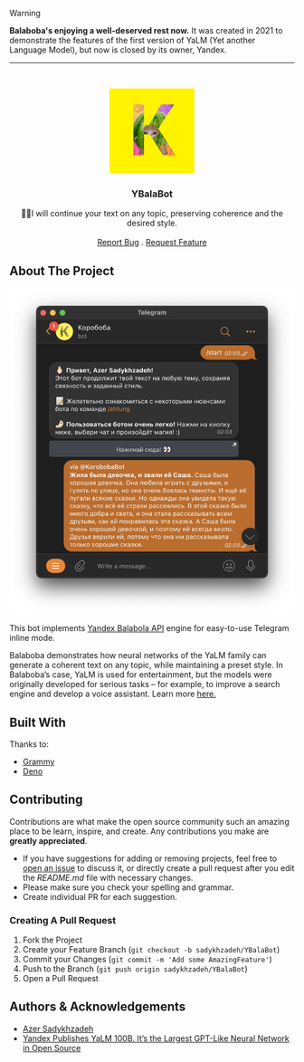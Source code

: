 > [!WARNING]  
> **Balaboba's enjoying a well-deserved rest now.** It was created in 2021 to demonstrate the features of the first version of YaLM (Yet another Language Model), but now is closed by its owner, Yandex.

<hr/>
<br/>
<p align="center">
  <a href="https://github.com/Sadykhzadeh/YBalaBot">
    <img src="./images/pp.jpg" alt="Logo" width="150" height="150">
  </a>

  <h3 align="center">YBalaBot</h3>

  <p align="center">
    🫰🏻I will continue your text on any topic, preserving coherence and the desired style.
    <br/>
    <br/>
    <a href="https://github.com/Sadykhzadeh/YBalaBot/issues">Report Bug</a>
    .
    <a href="https://github.com/Sadykhzadeh/YBalaBot/issues">Request Feature</a>
  </p>
</p>



## About The Project

![Screen Shot](images/sample.png)

This bot implements <a href="https://yandex.ru/lab/yalm">Yandex Balabola API</a> engine for easy-to-use Telegram inline mode.

Balaboba demonstrates how neural networks of the YaLM family can generate a coherent text on any topic, while maintaining a preset style. In Balaboba’s case, YaLM is used for entertainment, but the models were originally developed for serious tasks – for example, to improve a search engine and develop a voice assistant. Learn more <a href="https://yandex.com/lab/yalm-howto-en">here.</a>

## Built With

Thanks to:

* [Grammy](https://grammy.dev/)
* [Deno](https://deno.land)

## Contributing

Contributions are what make the open source community such an amazing place to be learn, inspire, and create. Any contributions you make are **greatly appreciated**.
* If you have suggestions for adding or removing projects, feel free to [open an issue](https://github.com/Sadykhzadeh/YBalaBot/issues/new) to discuss it, or directly create a pull request after you edit the *README.md* file with necessary changes.
* Please make sure you check your spelling and grammar.
* Create individual PR for each suggestion.

### Creating A Pull Request

1. Fork the Project
2. Create your Feature Branch (`git checkout -b sadykhzadeh/YBalaBot`)
3. Commit your Changes (`git commit -m 'Add some AmazingFeature'`)
4. Push to the Branch (`git push origin sadykhzadeh/YBalaBot`)
5. Open a Pull Request

## Authors & Acknowledgements

* [Azer Sadykhzadeh](https://azer.one)
* [Yandex Publishes YaLM 100B. It’s the Largest GPT-Like Neural Network in Open Source](https://medium.com/yandex/yandex-publishes-yalm-100b-its-the-largest-gpt-like-neural-network-in-open-source-d1df53d0e9a6)
